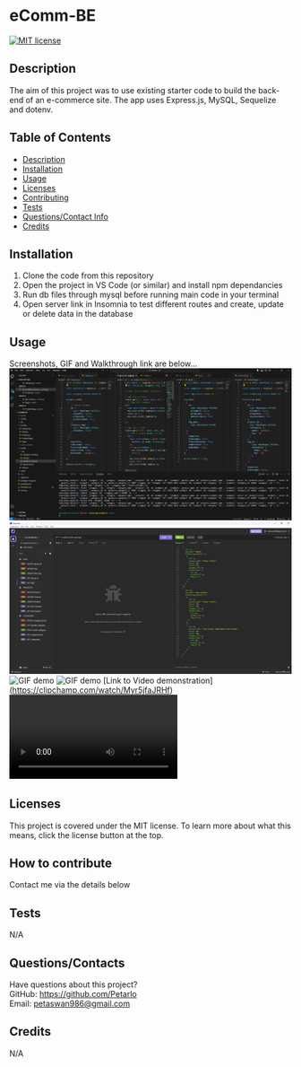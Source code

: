 ﻿# eComm-BE
[![MIT license](https://img.shields.io/badge/license-MIT-blue.svg)](https://lbesson.mit-license.org/)

  ## Description
  The aim of this project was to use existing starter code to build the back-end of an e-commerce site. 
  The app uses Express.js, MySQL, Sequelize and dotenv.

  ## Table of Contents
  * [Description](#description)
  * [Installation](#installation)
  * [Usage](#usage)
  * [Licenses](#licenses)
  * [Contributing](#how-to-contribute)
  * [Tests](#tests)
  * [Questions/Contact Info](#questionscontacts)
  * [Credits](#credits)

  ## Installation
  1. Clone the code from this repository
  2. Open the project in VS Code (or similar) and install npm dependancies 
  3. Run db files through mysql before running main code in your terminal
  4. Open server link in Insomnia to test different routes and create, update or delete data in the database

  ## Usage
  Screenshots, GIF and Walkthrough link are below...
  ![Screenshot of application](./Assets/Images/vsCodeScreenshot.png)
  ![Screenshot of application](./Assets/Images/InsomniaScreenshot.png)
  ![GIF demo](./Assets/Images/vsCode.gif)
  ![GIF demo](./Assets/Images/Insomnia.gif)
   [Link to Video demonstration] (https://clipchamp.com/watch/Myr5jfaJRHf)
  ![Walkthrough Video](./Assets/Images/eComm-BE-Walkthrough.mp4)

  ## Licenses
  This project is covered under the MIT license.
  To learn more about what this means, click the license button at the top.

  ## How to contribute
   Contact me via the details below

  ## Tests
  N/A

  ## Questions/Contacts
  Have questions about this project?  
  GitHub: https://github.com/Petarlo<br>
  Email: petaswan986@gmail.com  

  ## Credits
  N/A

